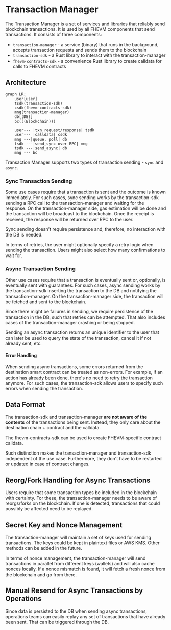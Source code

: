# Transaction Manager

The Transaction Manager is a set of services and libraries that reliably send blockchain transactions. It is used by all FHEVM components that send transactions. It consists of three components:

 - `transaction-manager` - a service (binary) that runs in the background, accepts transaction requests and sends them to the blockchain
 - `transaction-sdk` - a Rust library to interact with the transaction-manager
 - `fhevm-contracts-sdk` - a convenience Rust library to create calldata for calls to FHEVM contracts

## Architecture

```mermaid
graph LR;
    user[user]
    tsdk(transaction-sdk)
    csdk(fhevm-contracts-sdk)
    mng(transaction-manager)
    db[(DB)]
    bc(((Blockchain)))

    user--- |txn request/response| tsdk
    user--- |calldata| csdk
    mng ---|queue, poll| db
    tsdk ---|send_sync over RPC| mng
    tsdk ---|send_async| db
    mng --- bc
```

Transaction Manager supports two types of transaction sending - `sync` and `async`.

### Sync Transaction Sending

Some use cases require that a transaction is sent and the outcome is known immediately. For such cases, sync sending works by the transaction-sdk sending a RPC call to the transaction-manager and waiting for the response. On the transaction-manager side, gas estimation will be done and the transaction will be broadcast to the blockchain. Once the receipt is received, the response will be returned over RPC to the user.

Sync sending doesn't require persistence and, therefore, no interaction with the DB is needed.

In terms of retries, the user might optionally specify a retry logic when sending the transaction. Users might also select how many confirmations to wait for.

### Async Transaction Sending

Other use cases require that a transaction is eventually sent or, optionally, is eventually sent with guarantees. For such cases, async sending works by the transaction-sdk inserting the transaction to the DB and notifying the transaction-manager. On the transaction-manager side, the transaction will be fetched and sent to the blockchain.

Since there might be failures in sending, we require persistence of the transaction in the DB, such that retries can be attempted. That also includes cases of the transaction-manager crashing or being stopped.

Sending an async transaction returns an unique identifier to the user that can later be used to query the state of the transaction, cancel it if not already sent, etc.

#### Error Handling

When sending async transactions, some errors returned from the destination smart contract can be treated as non-errors. For example, if an action has already been done, there's no need to retry the transaction anymore. For such cases, the transaction-sdk allows users to specify such errors when sending the transaction.

## Data Format

The transaction-sdk and transaction-manager **are not aware of the contents** of the transactions being sent. Instead, they only care about the destination chain + contract and the calldata.

The fhevm-contracts-sdk can be used to create FHEVM-specific contract calldata.

Such distinction makes the transaction-manager and transaction-sdk independent of the use case. Furthermore, they don't have to be restarted or updated in case of contract changes.

## Reorg/Fork Handling for Async Transactions

Users require that some transaction types be included in the blockchain with certainty. For these, the transaction-manager needs to be aware of reorgs/forks on the blockchain. If one is detected, transactions that could possibly be affected need to be replayed.

## Secret Key and Nonce Management

The transaction-manager will maintain a set of keys used for sending transactions. The keys could be kept in plaintext files or AWS KMS. Other methods can be added in the future.

In terms of nonce management, the transaction-manager will send transactions in parallel from different keys (wallets) and will also cache nonces locally. If a nonce mismatch is found, it will fetch a fresh nonce from the blockchain and go from there.

## Manual Resend for Async Transactions by Operations

Since data is persisted to the DB when sending async transactions, operations teams can easily replay any set of transactions that have already been sent. That can be triggered through the DB.
